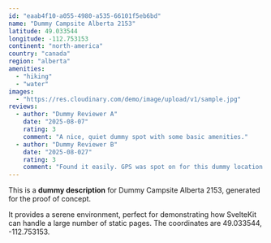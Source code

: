 ```yaml
---
id: "eaab4f10-a055-4980-a535-66101f5eb6bd"
name: "Dummy Campsite Alberta 2153"
latitude: 49.033544
longitude: -112.753153
continent: "north-america"
country: "canada"
region: "alberta"
amenities:
  - "hiking"
  - "water"
images:
  - "https://res.cloudinary.com/demo/image/upload/v1/sample.jpg"
reviews:
  - author: "Dummy Reviewer A"
    date: "2025-08-07"
    rating: 3
    comment: "A nice, quiet dummy spot with some basic amenities."
  - author: "Dummy Reviewer B"
    date: "2025-08-027"
    rating: 3
    comment: "Found it easily. GPS was spot on for this dummy location."
---
```


This is a **dummy description** for Dummy Campsite Alberta 2153, generated for the proof of concept.

It provides a serene environment, perfect for demonstrating how SvelteKit can handle a large number of static pages. The coordinates are 49.033544, -112.753153.
